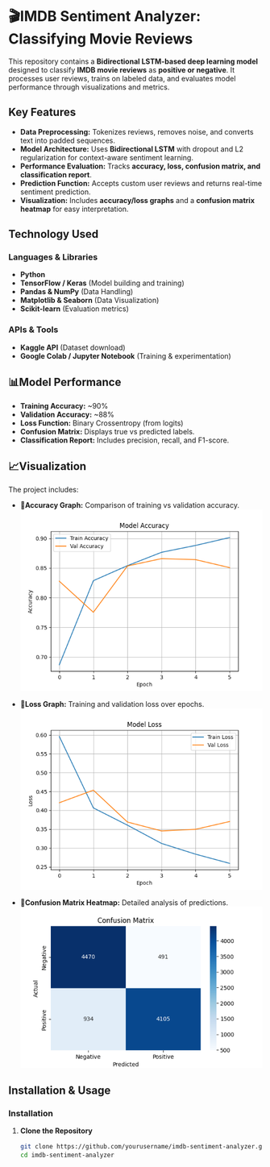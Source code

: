 # 🎬**IMDB Sentiment Analyzer: Classifying Movie Reviews**

This repository contains a **Bidirectional LSTM-based deep learning model** designed to classify **IMDB movie reviews** as **positive or negative**. It processes user reviews, trains on labeled data, and evaluates model performance through visualizations and metrics.

## **Key Features**
- **Data Preprocessing:** Tokenizes reviews, removes noise, and converts text into padded sequences.
- **Model Architecture:** Uses **Bidirectional LSTM** with dropout and L2 regularization for context-aware sentiment learning.
- **Performance Evaluation:** Tracks **accuracy, loss, confusion matrix, and classification report**.
- **Prediction Function:** Accepts custom user reviews and returns real-time sentiment prediction.
- **Visualization:** Includes **accuracy/loss graphs** and a **confusion matrix heatmap** for easy interpretation.

## **Technology Used**
### **Languages & Libraries**
- **Python**
- **TensorFlow / Keras** (Model building and training)
- **Pandas & NumPy** (Data Handling)
- **Matplotlib & Seaborn** (Data Visualization)
- **Scikit-learn** (Evaluation metrics)

### **APIs & Tools**
- **Kaggle API** (Dataset download)
- **Google Colab / Jupyter Notebook** (Training & experimentation)

## 📊**Model Performance**
- **Training Accuracy:** ~90%
- **Validation Accuracy:** ~88%  
- **Loss Function:** Binary Crossentropy (from logits)
- **Confusion Matrix:** Displays true vs predicted labels.
- **Classification Report:** Includes precision, recall, and F1-score.

## 📈**Visualization**
The project includes:

- 🔹**Accuracy Graph:** Comparison of training vs validation accuracy.  
  ![Accuracy Plot](accuracy_plot.png)

- 🔹**Loss Graph:** Training and validation loss over epochs.  
  ![Loss Plot](loss_plot.png)

- 🔹**Confusion Matrix Heatmap:** Detailed analysis of predictions.  
  ![Confusion Matrix](confusion_matrix.png)

## **Installation & Usage**
### **Installation**
1. **Clone the Repository**
   ```bash
   git clone https://github.com/yourusername/imdb-sentiment-analyzer.git
   cd imdb-sentiment-analyzer
